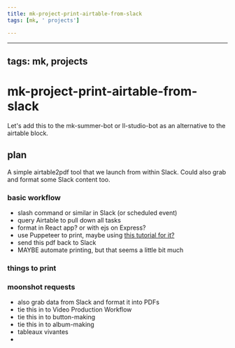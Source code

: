 ```yaml
---
title: mk-project-print-airtable-from-slack
tags: [mk, ' projects']

---
```


---
tags: mk, projects
---

# mk-project-print-airtable-from-slack

Let's add this to the mk-summer-bot or ll-studio-bot as an alternative to the airtable block.

## plan

A simple airtable2pdf tool that we launch from within Slack. Could also grab and format some Slack content too.

### basic workflow

- slash command or similar in Slack (or scheduled event)
- query Airtable to pull down all tasks
- format in React app? or with ejs on Express?
- use Puppeteer to print, maybe using [this tutorial for it?](https://blog.theodo.com/2021/10/pdf-generation-react-puppeteer/)
- send this pdf back to Slack
- MAYBE automate printing, but that seems a little bit much

### things to print




### moonshot requests

- also grab data from Slack and format it into PDFs
- tie this in to Video Production Workflow
- tie this in to button-making
- tie this in to album-making
- tableaux vivantes
- 